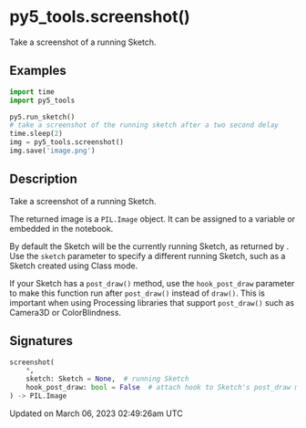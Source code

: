 # py5_tools.screenshot()

Take a screenshot of a running Sketch.

## Examples

<div class="example-table">

<div class="example-row"><div class="example-cell-image">

</div><div class="example-cell-code">

```python
import time
import py5_tools

py5.run_sketch()
# take a screenshot of the running sketch after a two second delay
time.sleep(2)
img = py5_tools.screenshot()
img.save('image.png')
```

</div></div>

</div>

## Description

Take a screenshot of a running Sketch.

The returned image is a `PIL.Image` object. It can be assigned to a variable or embedded in the notebook.

By default the Sketch will be the currently running Sketch, as returned by [](py5functions_get_current_sketch). Use the `sketch` parameter to specify a different running Sketch, such as a Sketch created using Class mode.

If your Sketch has a `post_draw()` method, use the `hook_post_draw` parameter to make this function run after `post_draw()` instead of `draw()`. This is important when using Processing libraries that support `post_draw()` such as Camera3D or ColorBlindness.

## Signatures

```python
screenshot(
    *,
    sketch: Sketch = None,  # running Sketch
    hook_post_draw: bool = False  # attach hook to Sketch's post_draw method instead of draw
) -> PIL.Image
```

Updated on March 06, 2023 02:49:26am UTC

